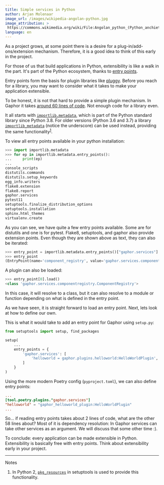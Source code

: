 ```yaml
---
title: Simple services in Python
author: Arjan Molenaar
image_url: /images/wikipedia-angolan-python.jpg
image_attribution: >
 https://commons.wikimedia.org/wiki/File:Angolan_python_(Python_anchietae)_head.jpg
language: en
---
```


As a project grows, at some point there is a desire for a
plug-in/add-ons/extension mechanism. Therefore, it is a good idea to think of
this early in the project.

For those of us that build applications in Python, extensibility is like a walk
in the part. It's part of the Python ecosystem, thanks to [entry
points](https://packaging.python.org/specifications/entry-points/).

<!--break-->

Entry points form the basis for plugin libraries like
[pluggy](https://github.com/pytest-dev/pluggy). Before you reach for a
library, you may want to consider what it takes to make your application
extensible.

To be honest, it is not that hard to provide a simple plugin mechanism. In
Gaphor it takes [around 60 lines of
code](https://github.com/gaphor/gaphor/blob/master/gaphor/entrypoint.py). Not
enough code for a library even.

It all starts with
[`importlib.metadata`](https://docs.python.org/3/library/importlib.metadata.html),
which is part of the Python standard library since Python 3.8. For older
versions (Python 3.6 and 3.7) a library
[`importlib_metadata`](https://pypi.org/project/importlib-metadata/) (notice
the underscore) can be used instead, providing the same
functionality<sup>[1](#note-1)</sup>.

To view all entry points available in your python installation:

```python
>>> import importlib.metadata
>>> for ep in importlib.metadata.entry_points():
...     print(ep)
... 
console_scripts
distutils.commands
distutils.setup_keywords
egg_info.writers
flake8.extension
flake8.report
gaphor.services
pytest11
setuptools.finalize_distribution_options
setuptools.installation
sphinx.html_themes
virtualenv.create
```

As you can see, we have quite a few entry points available. Some are for
distutils and one is for pytest. Flake8, setuptools, and gaphor also provide
extension points. Even though they are shown above as text, they can also be
iterated:

```python
>>> entry_point = importlib.metadata.entry_points()["gaphor.services"]
>>> entry_point
(EntryPoint(name='component_registry', value='gaphor.services.componentregistry:ComponentRegistry', group='gaphor.services'), ...)
```

A plugin can also be loaded:

```python
>>> entry_point[0].load()
<class 'gaphor.services.componentregistry.ComponentRegistry'>
```

In this case, it will resolve to a class, but it can also resolve to a module
or function depending on what is defined in the entry point.

As we have seen, it is straight forward to load an entry point. Next, lets look
at how to define our own.

This is what it would take to add an entry point for Gaphor using `setup.py`:

```python
from setuptools import setup, find_packages

setup(
    ...
    entry_points = {
        'gaphor.services': [
            'helloworld = gaphor.plugins.helloworld:HelloWorldPlugin',
        ]
    }
)
```

Using the more modern Poetry config (`pyproject.toml`), we can also define
entry points:

```toml
...
[tool.poetry.plugins."gaphor.services"]
"helloworld" = "gaphor_helloworld_plugin:HelloWorldPlugin"
...
```

So... if reading entry points takes about 2 lines of code, what are the other
58 lines about? Most of it is dependency resolution: In Gaphor services can
take other services as an argument. We will discuss that some other time :).

To conclude: every application can be made extensible in Python. Extensibility
is basically free with entry points. Think about extensibility early in your
project.

---
Notes

1. <a name="note-1"></a>In Python 2,
[`pkg_resources`](https://setuptools.readthedocs.io/en/latest/pkg_resources.html)
in setuptools is used to provide this functionality.
